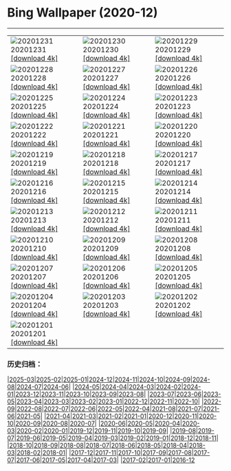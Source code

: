 # Bing Wallpaper (2020-12)
**************

<table><tr><td><img src="https://www.bing.com/th?id=OHR.LoonyDook_ZH-CN1879420705_1920x1080.jpg" alt="20201231"> 20201231 <a href="https://www.bing.com/th?id=OHR.LoonyDook_ZH-CN1879420705_UHD.jpg">[download 4k]</a></td><td><img src="https://www.bing.com/th?id=OHR.ZaragozaSpain_ZH-CN8995859415_1920x1080.jpg" alt="20201230"> 20201230 <a href="https://www.bing.com/th?id=OHR.ZaragozaSpain_ZH-CN8995859415_UHD.jpg">[download 4k]</a></td><td><img src="https://www.bing.com/th?id=OHR.WinterBryce_ZH-CN8874624326_1920x1080.jpg" alt="20201229"> 20201229 <a href="https://www.bing.com/th?id=OHR.WinterBryce_ZH-CN8874624326_UHD.jpg">[download 4k]</a></td></tr><tr><td><img src="https://www.bing.com/th?id=OHR.LucerneHoliday_ZH-CN8762232954_1920x1080.jpg" alt="20201228"> 20201228 <a href="https://www.bing.com/th?id=OHR.LucerneHoliday_ZH-CN8762232954_UHD.jpg">[download 4k]</a></td><td><img src="https://www.bing.com/th?id=OHR.CanadaLynx_ZH-CN8645816958_1920x1080.jpg" alt="20201227"> 20201227 <a href="https://www.bing.com/th?id=OHR.CanadaLynx_ZH-CN8645816958_UHD.jpg">[download 4k]</a></td><td><img src="https://www.bing.com/th?id=OHR.IbonPlan_ZH-CN8564017247_1920x1080.jpg" alt="20201226"> 20201226 <a href="https://www.bing.com/th?id=OHR.IbonPlan_ZH-CN8564017247_UHD.jpg">[download 4k]</a></td></tr><tr><td><img src="https://www.bing.com/th?id=OHR.BarnettsDemesne_ZH-CN8484261440_1920x1080.jpg" alt="20201225"> 20201225 <a href="https://www.bing.com/th?id=OHR.BarnettsDemesne_ZH-CN8484261440_UHD.jpg">[download 4k]</a></td><td><img src="https://www.bing.com/th?id=OHR.FRbluebirds_ZH-CN3972483010_1920x1080.jpg" alt="20201224"> 20201224 <a href="https://www.bing.com/th?id=OHR.FRbluebirds_ZH-CN3972483010_UHD.jpg">[download 4k]</a></td><td><img src="https://www.bing.com/th?id=OHR.WildReindeer_ZH-CN8301029606_1920x1080.jpg" alt="20201223"> 20201223 <a href="https://www.bing.com/th?id=OHR.WildReindeer_ZH-CN8301029606_UHD.jpg">[download 4k]</a></td></tr><tr><td><img src="https://www.bing.com/th?id=OHR.BandedPipefish_ZH-CN8209616080_1920x1080.jpg" alt="20201222"> 20201222 <a href="https://www.bing.com/th?id=OHR.BandedPipefish_ZH-CN8209616080_UHD.jpg">[download 4k]</a></td><td><img src="https://www.bing.com/th?id=OHR.HolidayNubble_ZH-CN8122183595_1920x1080.jpg" alt="20201221"> 20201221 <a href="https://www.bing.com/th?id=OHR.HolidayNubble_ZH-CN8122183595_UHD.jpg">[download 4k]</a></td><td><img src="https://www.bing.com/th?id=OHR.CastleriggStone_ZH-CN8015482045_1920x1080.jpg" alt="20201220"> 20201220 <a href="https://www.bing.com/th?id=OHR.CastleriggStone_ZH-CN8015482045_UHD.jpg">[download 4k]</a></td></tr><tr><td><img src="https://www.bing.com/th?id=OHR.BabyGoat_ZH-CN7863798344_1920x1080.jpg" alt="20201219"> 20201219 <a href="https://www.bing.com/th?id=OHR.BabyGoat_ZH-CN7863798344_UHD.jpg">[download 4k]</a></td><td><img src="https://www.bing.com/th?id=OHR.Siguniangshan_ZH-CN7772066391_1920x1080.jpg" alt="20201218"> 20201218 <a href="https://www.bing.com/th?id=OHR.Siguniangshan_ZH-CN7772066391_UHD.jpg">[download 4k]</a></td><td><img src="https://www.bing.com/th?id=OHR.TreCime_ZH-CN7609469681_1920x1080.jpg" alt="20201217"> 20201217 <a href="https://www.bing.com/th?id=OHR.TreCime_ZH-CN7609469681_UHD.jpg">[download 4k]</a></td></tr><tr><td><img src="https://www.bing.com/th?id=OHR.NarniaForest_ZH-CN8466850438_1920x1080.jpg" alt="20201216"> 20201216 <a href="https://www.bing.com/th?id=OHR.NarniaForest_ZH-CN8466850438_UHD.jpg">[download 4k]</a></td><td><img src="https://www.bing.com/th?id=OHR.MunnarMist_ZH-CN8816703625_1920x1080.jpg" alt="20201215"> 20201215 <a href="https://www.bing.com/th?id=OHR.MunnarMist_ZH-CN8816703625_UHD.jpg">[download 4k]</a></td><td><img src="https://www.bing.com/th?id=OHR.ElbeBastei_ZH-CN9708654240_1920x1080.jpg" alt="20201214"> 20201214 <a href="https://www.bing.com/th?id=OHR.ElbeBastei_ZH-CN9708654240_UHD.jpg">[download 4k]</a></td></tr><tr><td><img src="https://www.bing.com/th?id=OHR.PineGrosbeak_ZH-CN9629000282_1920x1080.jpg" alt="20201213"> 20201213 <a href="https://www.bing.com/th?id=OHR.PineGrosbeak_ZH-CN9629000282_UHD.jpg">[download 4k]</a></td><td><img src="https://www.bing.com/th?id=OHR.PolarExpress_ZH-CN9522496479_1920x1080.jpg" alt="20201212"> 20201212 <a href="https://www.bing.com/th?id=OHR.PolarExpress_ZH-CN9522496479_UHD.jpg">[download 4k]</a></td><td><img src="https://www.bing.com/th?id=OHR.BractCloseup_ZH-CN9096611979_1920x1080.jpg" alt="20201211"> 20201211 <a href="https://www.bing.com/th?id=OHR.BractCloseup_ZH-CN9096611979_UHD.jpg">[download 4k]</a></td></tr><tr><td><img src="https://www.bing.com/th?id=OHR.QueenoftheAndes_ZH-CN9019108680_1920x1080.jpg" alt="20201210"> 20201210 <a href="https://www.bing.com/th?id=OHR.QueenoftheAndes_ZH-CN9019108680_UHD.jpg">[download 4k]</a></td><td><img src="https://www.bing.com/th?id=OHR.SleepingArcticFox_ZH-CN8743925021_1920x1080.jpg" alt="20201209"> 20201209 <a href="https://www.bing.com/th?id=OHR.SleepingArcticFox_ZH-CN8743925021_UHD.jpg">[download 4k]</a></td><td><img src="https://www.bing.com/th?id=OHR.Kinkakuji_ZH-CN8643828412_1920x1080.jpg" alt="20201208"> 20201208 <a href="https://www.bing.com/th?id=OHR.Kinkakuji_ZH-CN8643828412_UHD.jpg">[download 4k]</a></td></tr><tr><td><img src="https://www.bing.com/th?id=OHR.RoccaCalascio_ZH-CN8546031521_1920x1080.jpg" alt="20201207"> 20201207 <a href="https://www.bing.com/th?id=OHR.RoccaCalascio_ZH-CN8546031521_UHD.jpg">[download 4k]</a></td><td><img src="https://www.bing.com/th?id=OHR.VogelhaeuserD_ZH-CN8437589222_1920x1080.jpg" alt="20201206"> 20201206 <a href="https://www.bing.com/th?id=OHR.VogelhaeuserD_ZH-CN8437589222_UHD.jpg">[download 4k]</a></td><td><img src="https://www.bing.com/th?id=OHR.PLNP_ZH-CN8120863549_1920x1080.jpg" alt="20201205"> 20201205 <a href="https://www.bing.com/th?id=OHR.PLNP_ZH-CN8120863549_UHD.jpg">[download 4k]</a></td></tr><tr><td><img src="https://www.bing.com/th?id=OHR.BenasqueValley_ZH-CN7931589735_1920x1080.jpg" alt="20201204"> 20201204 <a href="https://www.bing.com/th?id=OHR.BenasqueValley_ZH-CN7931589735_UHD.jpg">[download 4k]</a></td><td><img src="https://www.bing.com/th?id=OHR.WCDBabyElephant_ZH-CN7844400740_1920x1080.jpg" alt="20201203"> 20201203 <a href="https://www.bing.com/th?id=OHR.WCDBabyElephant_ZH-CN7844400740_UHD.jpg">[download 4k]</a></td><td><img src="https://www.bing.com/th?id=OHR.BrasovXmas_ZH-CN2333670843_1920x1080.jpg" alt="20201202"> 20201202 <a href="https://www.bing.com/th?id=OHR.BrasovXmas_ZH-CN2333670843_UHD.jpg">[download 4k]</a></td></tr><tr><td><img src="https://www.bing.com/th?id=OHR.PorcupineBay_ZH-CN2252758146_1920x1080.jpg" alt="20201201"> 20201201 <a href="https://www.bing.com/th?id=OHR.PorcupineBay_ZH-CN2252758146_UHD.jpg">[download 4k]</a></td><td></td><td></td></tr></table>

### 历史归档：

|[2025-03](/../2025-03/2025-03.md)|[2025-02](/../2025-02/2025-02.md)|[2025-01](/../2025-01/2025-01.md)|[2024-12](/../2024-12/2024-12.md)|[2024-11](/../2024-11/2024-11.md)|[2024-10](/../2024-10/2024-10.md)|[2024-09](/../2024-09/2024-09.md)|[2024-08](/../2024-08/2024-08.md)|[2024-07](/../2024-07/2024-07.md)|[2024-06](/../2024-06/2024-06.md)|
|[2024-05](/../2024-05/2024-05.md)|[2024-04](/../2024-04/2024-04.md)|[2024-03](/../2024-03/2024-03.md)|[2024-02](/../2024-02/2024-02.md)|[2024-01](/../2024-01/2024-01.md)|[2023-12](/../2023-12/2023-12.md)|[2023-11](/../2023-11/2023-11.md)|[2023-10](/../2023-10/2023-10.md)|[2023-09](/../2023-09/2023-09.md)|[2023-08](/../2023-08/2023-08.md)|
|[2023-07](/../2023-07/2023-07.md)|[2023-06](/../2023-06/2023-06.md)|[2023-05](/../2023-05/2023-05.md)|[2023-04](/../2023-04/2023-04.md)|[2023-03](/../2023-03/2023-03.md)|[2023-02](/../2023-02/2023-02.md)|[2023-01](/../2023-01/2023-01.md)|[2022-12](/../2022-12/2022-12.md)|[2022-11](/../2022-11/2022-11.md)|[2022-10](/../2022-10/2022-10.md)|
|[2022-09](/../2022-09/2022-09.md)|[2022-08](/../2022-08/2022-08.md)|[2022-07](/../2022-07/2022-07.md)|[2022-06](/../2022-06/2022-06.md)|[2022-05](/../2022-05/2022-05.md)|[2022-04](/../2022-04/2022-04.md)|[2021-08](/../2021-08/2021-08.md)|[2021-07](/../2021-07/2021-07.md)|[2021-06](/../2021-06/2021-06.md)|[2021-05](/../2021-05/2021-05.md)|
|[2021-04](/../2021-04/2021-04.md)|[2021-03](/../2021-03/2021-03.md)|[2021-02](/../2021-02/2021-02.md)|[2021-01](/../2021-01/2021-01.md)|[2020-12](/2020-12.md)|[2020-11](/../2020-11/2020-11.md)|[2020-10](/../2020-10/2020-10.md)|[2020-09](/../2020-09/2020-09.md)|[2020-08](/../2020-08/2020-08.md)|[2020-07](/../2020-07/2020-07.md)|
|[2020-06](/../2020-06/2020-06.md)|[2020-05](/../2020-05/2020-05.md)|[2020-04](/../2020-04/2020-04.md)|[2020-03](/../2020-03/2020-03.md)|[2020-02](/../2020-02/2020-02.md)|[2020-01](/../2020-01/2020-01.md)|[2019-12](/../2019-12/2019-12.md)|[2019-11](/../2019-11/2019-11.md)|[2019-10](/../2019-10/2019-10.md)|[2019-09](/../2019-09/2019-09.md)|
|[2019-08](/../2019-08/2019-08.md)|[2019-07](/../2019-07/2019-07.md)|[2019-06](/../2019-06/2019-06.md)|[2019-05](/../2019-05/2019-05.md)|[2019-04](/../2019-04/2019-04.md)|[2019-03](/../2019-03/2019-03.md)|[2019-02](/../2019-02/2019-02.md)|[2019-01](/../2019-01/2019-01.md)|[2018-12](/../2018-12/2018-12.md)|[2018-11](/../2018-11/2018-11.md)|
|[2018-10](/../2018-10/2018-10.md)|[2018-09](/../2018-09/2018-09.md)|[2018-08](/../2018-08/2018-08.md)|[2018-07](/../2018-07/2018-07.md)|[2018-06](/../2018-06/2018-06.md)|[2018-05](/../2018-05/2018-05.md)|[2018-04](/../2018-04/2018-04.md)|[2018-03](/../2018-03/2018-03.md)|[2018-02](/../2018-02/2018-02.md)|[2018-01](/../2018-01/2018-01.md)|
|[2017-12](/../2017-12/2017-12.md)|[2017-11](/../2017-11/2017-11.md)|[2017-10](/../2017-10/2017-10.md)|[2017-09](/../2017-09/2017-09.md)|[2017-08](/../2017-08/2017-08.md)|[2017-07](/../2017-07/2017-07.md)|[2017-06](/../2017-06/2017-06.md)|[2017-05](/../2017-05/2017-05.md)|[2017-04](/../2017-04/2017-04.md)|[2017-03](/../2017-03/2017-03.md)|
|[2017-02](/../2017-02/2017-02.md)|[2017-01](/../2017-01/2017-01.md)|[2016-12](/../2016-12/2016-12.md)